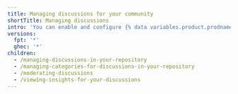 ```yaml
---
title: Managing discussions for your community
shortTitle: Managing discussions
intro: 'You can enable and configure {% data variables.product.prodname_discussions %} for your repository, and you can use tools on {% data variables.product.product_name %} to moderate conversations among community members.'
versions:
  fpt: '*'
  ghec: '*'
children:
  - /managing-discussions-in-your-repository
  - /managing-categories-for-discussions-in-your-repository
  - /moderating-discussions
  - /viewing-insights-for-your-discussions
---
```


